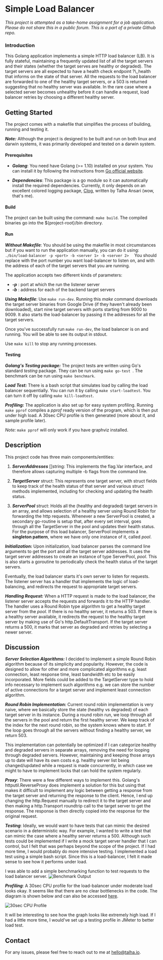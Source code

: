 # Simple Load Balancer

_This project is attempted as a take-home assignment for a job application. Please do not share this in a public forum. This is a part of a private Github repo._

### Introduction

This Golang application implements a simple HTTP load balancer (LB). It is fully stateful, maintaining a frequently updated list of all the target servers and their states (whether the target serves are healthy or degraded). The target servers are all expected to have a health check endpoint ?\\\_health that informs on the state of that server. All the requests to the load balancer are forwarded to one of the healthy target servers, or a 503 is returned suggesting that no healthy server was available. In the rare case where a selected server becomes unhealthy before it can handle a request, load balancer retries by choosing a different healthy server.

## Getting Started

The project comes with a makefile that simplifies the process of building, running and testing it. 

**_Note:_** Although the project is designed to be built and run on both linux and darwin systems, it was primarily developed and tested on a darwin system. 

#### Prerequisites

* **_Golang_**: You need have Golang (>= 1.10) installed on your system. You can install it by following the instructions from [Go official website](https://golang.org/).

* **_Dependencies_**: This package is a go module so it can automatically install the required dependencies. Currently, it only depends on an excellent colored logging package, [Clog](https://github.com/teejays/clog), written by Talha Ansari (wow, that's me).

#### Build

The project can be built using the command: ```make build```. The compiled binaries go into the ${project-root}/bin directory.

#### Run

**_Without Makefile_**: You should be using the makefile in most circumstances but if you want to run the application manually, you can do it using:
 ```./bin/load-balancer -p <port> -b <server 1> -b <server 2>  ```
You should replace <port> with the port number you want load-balancer to listen on, and <server _n_> with the address of each of the target servers that you are running.

The application accepts two different kinds of parameters:

* **_-p_** : port at which the run the listener server
* **_-b_** : address for each of the backend target servers

**_Using Makefile_**: Use ```make run-dev```. Running this _make_ command downloads the target server binaries from Google Drive (if they haven't already been downloaded), start nine target servers with ports starting from 9000 to 9009. It also starts the load-balancer by passing it the addresses for all the target servers.

Once you've successfully run ```make run-dev```, the load balancer is on and running. You will be able to see its output in stdout. 

Use ```make kill``` to stop any running processes.

#### Testing

**_Golang's Testing package:_** The project tests are written using Go's standard _testing_ package. They can be run using ```make go-test ```. The benchmark can be run using ```make benchmark```.

**_Load Test:_** There is a bash script that simulates load by calling the load balancer sequentially. You can run it by calling ```make start-loadtest```. You can turn it off by calling ```make kill-loadtest```.

**_Profiling:_** The application is also set up for easy system profiling. Running ```make pprof``` compiles a _pprof_ ready version of the program, which is then put under high load. A 30sec CPU profile is then generated (more about it, and sample profile later).

_Note:_ ```make pprof``` will only work if you have graphviz installed.


## Description

This project code has three main components/entities:

1. **_ServerAddresses_** []string: This implements the flag.Var interface, and therefore allows capturing multiple -b flags from the command line.

2. **_TargetServer_** struct: This represents one target server, with struct fields to keep track of the health status of that server and various struct methods implemented, including for checking and updating the health status.

3. **_ServerPool_** struct: Holds all the (healthy and degraded) target servers in an array, and allows selection of a healthy server using Round Robin for forwarding the http requests. Whenever a new ServerPool is created, a secondary go-routine is setup that, after every set interval, goes through all the TargetServer in the pool and updates their health status. For the purpose of this load balancer, ServerPool implements a **singleton pattern**, where we have only one instance of it, called _pool_.

**_Initialization:_** Upon initialization, load balancer parses the command line arguments to get the port and all the target server addresses. It uses the target server addresses to create an instance of type ServerPool, _pool_. This is also starts a goroutine to periodically check the health status of the target servers.

Eventually, the load balancer starts it's own server to listen for requests. The listener server has a handler that implements the logic of load-balancing, and redirects the request to appropriate target servers.

**_Handling Request:_** When a HTTP request is made to the load balancer, the listener server accepts the requests and forwards it to the HTTP handler. The handler uses a Round Robin type algorithm to get a healthy target server from the _pool_. If there is no healthy server, it returns a 503. If there is a healthy server available, it redirects the request to the healthy target server by making use of Go's http.DefaultTransport. If the target server returns a 500, it marks that server as degraded and retries by selecting a newer server.


## Discussion

**_Server Selection Algorithms:_** I decided to implement a simple Round Robin algorithm because of its simplicity and popularity. However, the code is designed to allow for other and more complicated algorithms e.g. least connection, least response time, least bandwidth etc to be easily incorporated. More fields could be added to the TargetServer type to hold info necessary to implement such algorithms e.g. we can store the number of active connections for a target server and implement least connection algorithm.


**_Round Robin Implementation:_** Current round robin implementation is very naive, where we basically store the state (healthy vs degraded) of each target server in its instance. During a round robin run, we loop through all the servers in the pool and return the first healthy server. We keep track of the index for the next round robin, so the system knows where to start. If the loop goes through all the servers without finding a healthy server, we return 503.

This implementation can potentially be optimized if I can categorize healthy and degraded servers in separate arrays, removing the need for looping through degraded servers. However, maintaining and keeping those arrays up to date will have its own costs e.g. healthy server list being changed/updated while a request is made concurrently, in which case we might to have to implement locks that can hold the system regularly.

**_Proxy_**: There were a few different ways to implement this. Golang's httputil.ReverseProxy does implement a solution for this but using that makes it difficult to implement any logic between getting a response from the target server and returning the response to the client. Hence, I end up changing the http.Request manually to redirect it to the target server and then making a http.Transport roundtrip call to the target server to get the response. The response is then directly copied into the response for the original request.


**_Testing_**: Ideally, we would  want to have tests that can mimic the desired scenario in a deterministic way. For example, I wanted to write a test that can mimic the case where a healthy server returns a 500. Although such tests could be implemented if I write a mock target server handler that I can control, but I felt that was perhaps beyond the scope of the project. If I had more time, I would probably do more intensive testing. I implemented a load test using a simple bash script. Since this is a load-balancer, I felt it made sense to see how it performs under load.

I was able to add a simple benchmarking function to test requests to the load balancer server.
![Benchmark Output](https://i.imgur.com/EjMtChV.png)

**_Profiling_**: A 30sec CPU profile for the load-balancer under moderate load looks okay. It seems like that there are no clear bottlenecks in the code. The diagram is shown below and can also be accessed [here](https://imgur.com/a/Qadz6ZD).

![30sec CPU Profile](https://i.imgur.com/9gRIVt7.png)

It will be interesting to see how the graph looks like extremely high load. If I had a little more time, I would've set up a testing profile in JMeter to better load test.

## Contact
For any issues, please feel free to reach out to me at hello@talha.io.
